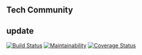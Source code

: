 ## Tech Community
## update

[![Build Status](https://travis-ci.com/oesukam/tech-community.svg?branch=develop)](https://travis-ci.com/oesukam/tech-community)
[![Maintainability](https://api.codeclimate.com/v1/badges/2da0c99bd9219e2dcaa7/maintainability)](https://codeclimate.com/github/oesukam/tech-community/maintainability)
[![Coverage Status](https://coveralls.io/repos/github/tech-communities/tech-community/badge.svg?branch=develop)](https://coveralls.io/github/tech-communities/tech-community?branch=develop)
